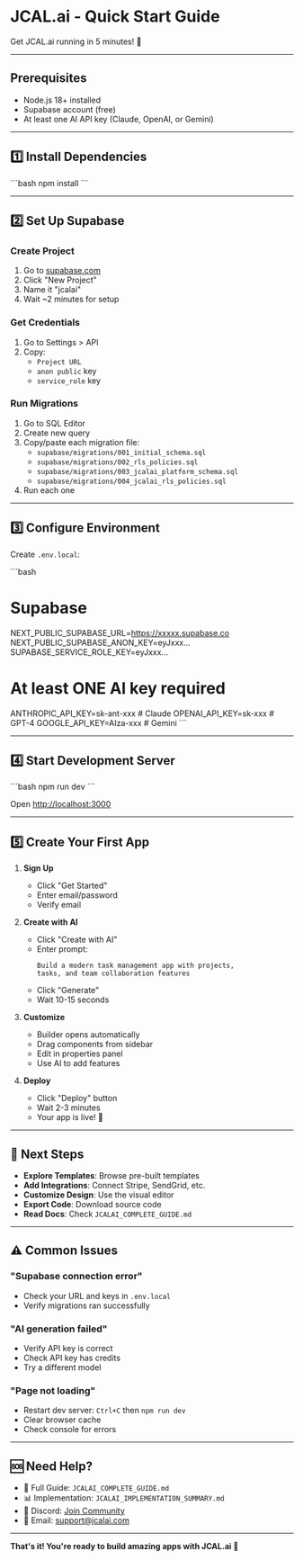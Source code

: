 # JCAL.ai - Quick Start Guide

Get JCAL.ai running in 5 minutes! 🚀

---

## Prerequisites

- Node.js 18+ installed
- Supabase account (free)
- At least one AI API key (Claude, OpenAI, or Gemini)

---

## 1️⃣ Install Dependencies

\`\`\`bash
npm install
\`\`\`

---

## 2️⃣ Set Up Supabase

### Create Project
1. Go to [supabase.com](https://supabase.com)
2. Click "New Project"
3. Name it "jcalai"
4. Wait ~2 minutes for setup

### Get Credentials
1. Go to Settings > API
2. Copy:
   - `Project URL`
   - `anon public` key
   - `service_role` key

### Run Migrations
1. Go to SQL Editor
2. Create new query
3. Copy/paste each migration file:
   - `supabase/migrations/001_initial_schema.sql`
   - `supabase/migrations/002_rls_policies.sql`
   - `supabase/migrations/003_jcalai_platform_schema.sql`
   - `supabase/migrations/004_jcalai_rls_policies.sql`
4. Run each one

---

## 3️⃣ Configure Environment

Create `.env.local`:

\`\`\`bash
# Supabase
NEXT_PUBLIC_SUPABASE_URL=https://xxxxx.supabase.co
NEXT_PUBLIC_SUPABASE_ANON_KEY=eyJxxx...
SUPABASE_SERVICE_ROLE_KEY=eyJxxx...

# At least ONE AI key required
ANTHROPIC_API_KEY=sk-ant-xxx   # Claude
OPENAI_API_KEY=sk-xxx          # GPT-4
GOOGLE_API_KEY=AIza-xxx        # Gemini
\`\`\`

---

## 4️⃣ Start Development Server

\`\`\`bash
npm run dev
\`\`\`

Open [http://localhost:3000](http://localhost:3000)

---

## 5️⃣ Create Your First App

1. **Sign Up**
   - Click "Get Started"
   - Enter email/password
   - Verify email

2. **Create with AI**
   - Click "Create with AI"
   - Enter prompt: 
     ```
     Build a modern task management app with projects,
     tasks, and team collaboration features
     ```
   - Click "Generate"
   - Wait 10-15 seconds

3. **Customize**
   - Builder opens automatically
   - Drag components from sidebar
   - Edit in properties panel
   - Use AI to add features

4. **Deploy**
   - Click "Deploy" button
   - Wait 2-3 minutes
   - Your app is live! 🎉

---

## 🎯 Next Steps

- **Explore Templates**: Browse pre-built templates
- **Add Integrations**: Connect Stripe, SendGrid, etc.
- **Customize Design**: Use the visual editor
- **Export Code**: Download source code
- **Read Docs**: Check `JCALAI_COMPLETE_GUIDE.md`

---

## ⚠️ Common Issues

### "Supabase connection error"
- Check your URL and keys in `.env.local`
- Verify migrations ran successfully

### "AI generation failed"
- Verify API key is correct
- Check API key has credits
- Try a different model

### "Page not loading"
- Restart dev server: `Ctrl+C` then `npm run dev`
- Clear browser cache
- Check console for errors

---

## 🆘 Need Help?

- 📖 Full Guide: `JCALAI_COMPLETE_GUIDE.md`
- 📊 Implementation: `JCALAI_IMPLEMENTATION_SUMMARY.md`
- 💬 Discord: [Join Community](https://discord.gg/jcalai)
- 📧 Email: support@jcalai.com

---

**That's it! You're ready to build amazing apps with JCAL.ai 🚀**


